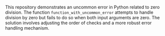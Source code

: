 This repository demonstrates an uncommon error in Python related to zero division. The function `function_with_uncommon_error` attempts to handle division by zero but fails to do so when both input arguments are zero. The solution involves adjusting the order of checks and a more robust error handling mechanism.